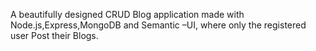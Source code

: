 
A beautifully designed CRUD Blog application made with Node.js,Express,MongoDB and Semantic –UI, where only the
registered user Post their Blogs.
